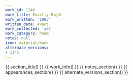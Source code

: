 ```yaml
---
work_id: 1146
work_title: Exactly Right
work_written: '1985'
written_date: exact
work_collected: 'yes'
work_category: Poem
notes: null
icon: material/book
alternate_versions:
- 1145
---
```


{{ section_title() }}
{{ work_info() }}
{{ notes_section() }}
{{ appearances_section() }}
{{ alternate_versions_section() }}